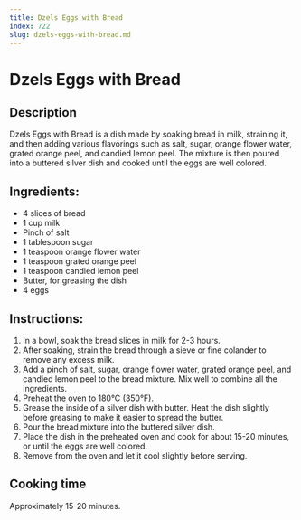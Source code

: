 ```yaml
---
title: Dzels Eggs with Bread
index: 722
slug: dzels-eggs-with-bread.md
---
```


# Dzels Eggs with Bread

## Description
Dzels Eggs with Bread is a dish made by soaking bread in milk, straining it, and then adding various flavorings such as salt, sugar, orange flower water, grated orange peel, and candied lemon peel. The mixture is then poured into a buttered silver dish and cooked until the eggs are well colored.

## Ingredients:
- 4 slices of bread
- 1 cup milk
- Pinch of salt
- 1 tablespoon sugar
- 1 teaspoon orange flower water
- 1 teaspoon grated orange peel
- 1 teaspoon candied lemon peel
- Butter, for greasing the dish
- 4 eggs

## Instructions:
1. In a bowl, soak the bread slices in milk for 2-3 hours.
2. After soaking, strain the bread through a sieve or fine colander to remove any excess milk.
3. Add a pinch of salt, sugar, orange flower water, grated orange peel, and candied lemon peel to the bread mixture. Mix well to combine all the ingredients.
4. Preheat the oven to 180°C (350°F).
5. Grease the inside of a silver dish with butter. Heat the dish slightly before greasing to make it easier to spread the butter.
6. Pour the bread mixture into the buttered silver dish.
7. Place the dish in the preheated oven and cook for about 15-20 minutes, or until the eggs are well colored.
8. Remove from the oven and let it cool slightly before serving.

## Cooking time
Approximately 15-20 minutes.